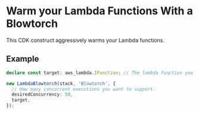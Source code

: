 # Warm your Lambda Functions With a Blowtorch

This CDK construct aggressively warms your Lambda functions.

## Example

```ts
declare const target: aws_lambda.IFunction; // The lambda function you want to warm

new LambdaBlowtorch(stack, 'Blowtorch', {
  // How many concurrent executions you want to support.
  desiredConcurrency: 50,
  target,
});
```